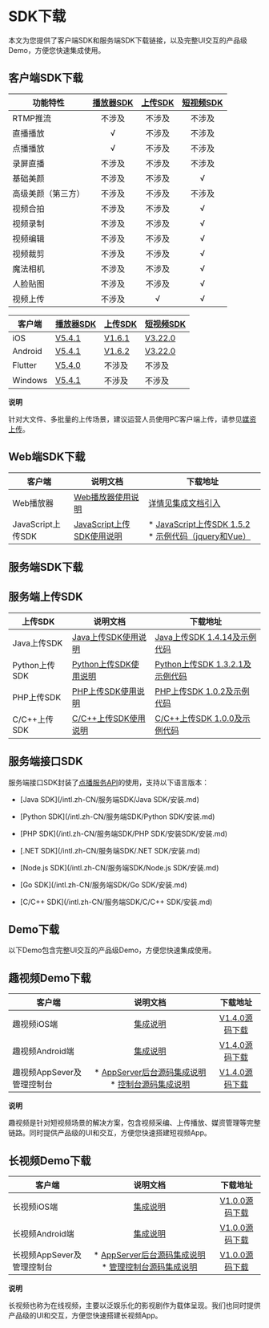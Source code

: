 SDK下载 
==========================

本文为您提供了客户端SDK和服务端SDK下载链接，以及完整UI交互的产品级Demo，方便您快速集成使用。

客户端SDK下载 
-----------------------------



|   功能特性    | [播放器SDK](/intl.zh-CN/播放器SDK/产品说明.md) | [上传SDK](/intl.zh-CN/上传SDK/概述.md) | [短视频SDK](/intl.zh-CN/短视频SDK/产品介绍.md) |
|-----------|:-----------------------------------------------------:|:------------------------------------------------:|:----------------------------------------------------:|
| RTMP推流    |                          不涉及                          |                       不涉及                        |                         不涉及                          |
| 直播播放      |                           √                           |                       不涉及                        |                         不涉及                          |
| 点播播放      |                           √                           |                       不涉及                        |                         不涉及                          |
| 录屏直播      |                          不涉及                          |                       不涉及                        |                         不涉及                          |
| 基础美颜      |                          不涉及                          |                       不涉及                        |                          √                           |
| 高级美颜（第三方） |                          不涉及                          |                       不涉及                        |                         不涉及                          |
| 视频合拍      |                          不涉及                          |                       不涉及                        |                          √                           |
| 视频录制      |                          不涉及                          |                       不涉及                        |                          √                           |
| 视频编辑      |                          不涉及                          |                       不涉及                        |                          √                           |
| 视频裁剪      |                          不涉及                          |                       不涉及                        |                          √                           |
| 魔法相机      |                          不涉及                          |                       不涉及                        |                          √                           |
| 人脸贴图      |                          不涉及                          |                       不涉及                        |                          √                           |
| 视频上传      |                          不涉及                          |                        √                         |                          √                           |




|   客户端   |                                                  [播放器SDK](/intl.zh-CN/播放器SDK/产品说明.md)                                                   |                                                                                                     [上传SDK](/intl.zh-CN/上传SDK/概述.md)                                                                                                     |                                                                  [短视频SDK](/intl.zh-CN/短视频SDK/产品介绍.md)                                                                   |
|---------|---------------------------------------------------------------------------------------------------------------------------------------------------------|----------------------------------------------------------------------------------------------------------------------------------------------------------------------------------------------------------------------------------------------------------|-----------------------------------------------------------------------------------------------------------------------------------------------------------------------------------------|
| iOS     | [V5.4.1](https://alivc-demo-cms.alicdn.com/versionProduct/sourceCode/playVideo/5.4.1/ApsaraVideo_videoPlay_v5.4.1_iOS_20210607.zip)     | [V1.6.1](https://alivc-demo-cms.alicdn.com/versionProduct/sourceCode/upload/1.6.1/ApsaraVideo_AlivcVideoUpload_v1.6.1_iOS_20200623.zip?spm=a2c4g.11186623.2.23.3a9b6de0Z4pAs0&file=ApsaraVideo_AlivcVideoUpload_v1.6.1_iOS_20200623.zip) |  [V3.22.0](https://alivc-demo-cms.alicdn.com/versionProduct/sourceCode/shortVideo/3.22.0/iOS/ApsaraVideo_shortVideoPro_v3.22.0_iOS_20210611.zip)        |
| Android | [V5.4.1](https://alivc-demo-cms.alicdn.com/versionProduct/sourceCode/playVideo/5.4.1/ApsaraVideo_videoPlay_v5.4.1_Android_20210607.zip) | [V1.6.2](https://alivc-demo-cms.alicdn.com/versionProduct/sourceCode/upload/1.6.2/ApsaraVideo_Upload_v1.6.2_Android_20210602.zip)                                                                                                        |  [V3.22.0](https://alivc-demo-cms.alicdn.com/versionProduct/sourceCode/shortVideo/3.22.0/android/ApsaraVideo_shortVideoPro_3.22.0_Android_20210611.zip) |
| Flutter | [V5.4.0](https://alivc-demo-cms.alicdn.com/versionProduct/sourceCode/playVideo/5.4.0/flutter_aliplayer_5.4.0.zip)                       | 不涉及                                                                                                                                                                                                                                                      | 不涉及                                                                                                                                                                                     |
| Windows | [V5.4.1](https://alivc-demo-cms.alicdn.com/versionProduct/sourceCode/playVideo/5.4.1/ApsaraVideo_videoPlay_v5.4.1_Windows_20210610.zip) | 不涉及                                                                                                                                                                                                                                                      | 不涉及                                                                                                                                                                                     |


**说明**

针对大文件、多批量的上传场景，建议运营人员使用PC客户端上传，请参见[媒资上传](/intl.zh-CN/控制台指南/媒资库/媒资上传.md)。

Web端SDK下载 
------------------------------



|       客户端       |                                         说明文档                                         |                                                                                                                                                                                       下载地址                                                                                                                                                                                       |
|-----------------|--------------------------------------------------------------------------------------|----------------------------------------------------------------------------------------------------------------------------------------------------------------------------------------------------------------------------------------------------------------------------------------------------------------------------------------------------------------------------------|
| Web播放器          | [Web播放器使用说明](https://player.alicdn.com/aliplayer/index.html)        | [详情见集成文档引入](/intl.zh-CN/播放器SDK/Web播放器/集成文档.md)                                                                                                                                                                                                                                                                                                                   |
| JavaScript上传SDK | [JavaScript上传SDK使用说明](/intl.zh-CN/上传SDK/客户端上传/使用JavaScript上传SDK.md) | * [JavaScript上传SDK 1.5.2](https://alivc-demo-cms.alicdn.com/versionProduct/sourceCode/upload/JS/aliyun-upload-sdk-1.5.2.zip)   * [示例代码（jquery和Vue）](https://alivc-demo-cms.alicdn.com/versionProduct/sourceCode/upload/JS/aliyun-upload-sdk-1.5.2demo.zip)    |



服务端SDK下载 
-----------------------------

服务端上传SDK 
-----------------------------



|    上传SDK    |                                    说明文档                                    |                                                                             下载地址                                                                             |
|-------------|----------------------------------------------------------------------------|--------------------------------------------------------------------------------------------------------------------------------------------------------------|
| Java上传SDK   | [Java上传SDK使用说明](/intl.zh-CN/上传SDK/服务端上传/Java上传SDK.md)     | [Java上传SDK 1.4.14及示例代码](https://alivc-demo-cms.alicdn.com/versionProduct/sourceCode/upload/java/VODUploadDemo-java-1.4.14.zip)               |
| Python上传SDK | [Python上传SDK使用说明](/intl.zh-CN/上传SDK/服务端上传/Python上传SDK.md) | [Python上传SDK 1.3.2.1及示例代码](https://alivc-demo-cms.alicdn.com/versionProduct/sourceCode/upload/Python/1.3.2/VodUploadSDK-Python_1.3.2.1.zip)  |
| PHP上传SDK    | [PHP上传SDK使用说明](/intl.zh-CN/上传SDK/服务端上传/PHP上传SDK.md)       | [PHP上传SDK 1.0.2及示例代码](https://docs-aliyun.cn-hangzhou.oss.aliyun-inc.com/assets/attach/62952/cn_zh/1555416464043/VodUploadSDK-PHP_1.0.2.zip) |
| C/C++上传SDK  | [C/C++上传SDK使用说明](/intl.zh-CN/上传SDK/服务端上传/C/C++上传SDK.md)   | [C/C++上传SDK 1.0.0及示例代码](https://docs-aliyun.cn-hangzhou.oss.aliyun-inc.com/assets/attach/51992/cn_zh/1547544294378/VodSDK-C_1.0.0.gz)        |



服务端接口SDK 
-----------------------------

服务端接口SDK封装了[点播服务API](/intl.zh-CN/服务端API/API概览.md)的使用，支持以下语言版本： 

* [Java SDK](/intl.zh-CN/服务端SDK/Java SDK/安装.md)

  

* [Python SDK](/intl.zh-CN/服务端SDK/Python SDK/安装.md)

  

* [PHP SDK](/intl.zh-CN/服务端SDK/PHP SDK/安装SDK/安装.md)

  

* [.NET SDK](/intl.zh-CN/服务端SDK/.NET SDK/安装.md)

  

* [Node.js SDK](/intl.zh-CN/服务端SDK/Node.js SDK/安装.md)

  

* [Go SDK](/intl.zh-CN/服务端SDK/Go SDK/安装.md)

  

* [C/C++ SDK](/intl.zh-CN/服务端SDK/C/C++ SDK/安装.md)

  




Demo下载 
---------------------------

以下Demo包含完整UI交互的产品级Demo，方便您快速集成使用。

趣视频Demo下载 
------------------------------



|        客户端        |                                                                                                           说明文档                                                                                                            |                                                                                    下载地址                                                                                    |
|-------------------|:-------------------------------------------------------------------------------------------------------------------------------------------------------------------------------------------------------------------------:|:--------------------------------------------------------------------------------------------------------------------------------------------------------------------------:|
| 趣视频iOS端           |                                                                                  [集成说明](/intl.zh-CN/趣视频解决方案/iOS端集成.md)                                                                                   |          [V1.4.0源码下载](https://alivc-demo-cms.alicdn.com/versionProduct/sourceCode/smartVideo/1.4.0/ApsaraVideo_QuVideo_v1.4.0_iOS_20200110.zip)           |
| 趣视频Android端       |                                                                                [集成说明](/intl.zh-CN/趣视频解决方案/Android端集成.md)                                                                                 |        [V1.4.0源码下载](https://alivc-demo-cms.alicdn.com/versionProduct/sourceCode/smartVideo/1.4.0/ApsaraVideo_QuVideo_v1.4.0_Android_20200113.zip)         |
| 趣视频AppSever及管理控制台 | * [AppServer后台源码集成说明](/intl.zh-CN/趣视频解决方案/服务端集成.md)   * [控制台源码集成说明](/intl.zh-CN/趣视频解决方案/控制台集成.md)    | [V1.4.0源码下载](https://alivc-demo-cms.alicdn.com/versionProduct/sourceCode/smartVideo/1.4.0/ApsaraVideo_QuVideo_v1.4.0_Server_20191226.zip) |


**说明**

趣视频是针对短视频场景的解决方案，包含视频采编、上传播放、媒资管理等完整链路。同时提供产品级的UI和交互，方便您快速搭建短视频App。

长视频Demo下载 
------------------------------



|        客户端        |                                                                                说明文档                                                                                 |                                                                             下载地址                                                                             |
|-------------------|:-------------------------------------------------------------------------------------------------------------------------------------------------------------------:|:------------------------------------------------------------------------------------------------------------------------------------------------------------:|
| 长视频iOS端           |                                                                      [集成说明]()                                                                      |   [V1.0.0源码下载](https://alivc-demo-cms.alicdn.com/versionProduct/sourceCode/longVideo/1.0.0/ApsaraVideo_LongVideo_v1.0.0_iOS_20190903.zip)   |
| 长视频Android端       |                                                                      [集成说明]()                                                                      | [V1.0.0源码下载](https://alivc-demo-cms.alicdn.com/versionProduct/sourceCode/longVideo/1.0.0/ApsaraVideo_longVideo_v1.0.0_Android_20190903.zip) |
| 长视频AppSever及管理控制台 | * [AppServer后台源码集成说明]()   * [管理控制台源码集成说明]()    | [V1.0.0源码下载](https://alivc-demo-cms.alicdn.com/versionProduct/sourceCode/longVideo/1.0.0/ApsaraVideo_LongVideo_v1.0.0_Server_20190903.zip)  |


**说明**

长视频也称为在线视频，主要以泛娱乐化的影视剧作为载体呈现。我们也同时提供产品级的UI和交互，方便您快速搭建长视频App。
